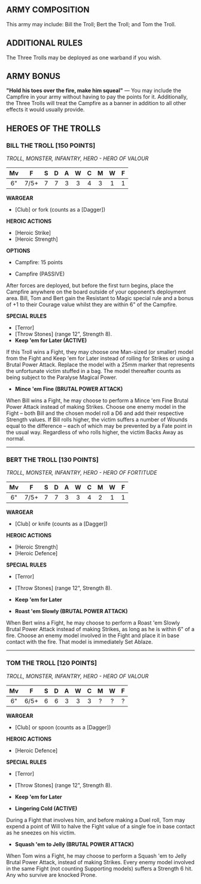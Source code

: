 ﻿## ARMY COMPOSITION

This army may include: Bill the Troll; Bert the Troll; and Tom the Troll.

## ADDITIONAL RULES

The Three Trolls may be deployed as one warband if you wish.

## ARMY BONUS

**"Hold his toes over the fire, make him squeal"** — You may include the Campfire in your army without having to pay the points for it. Additionally, the Three Trolls will treat the Campfire as a banner in addition to all other effects it would usually provide.

## HEROES OF THE TROLLS

<div class="unitCard" markdown>

### BILL THE TROLL [150 POINTS]
*TROLL, MONSTER, INFANTRY, HERO - HERO OF VALOUR*

| Mv | F | S | D | A | W | C | M | W | F |
|:--:|:--:|:-:|:--:|:-:|:-:|:-:|:-:|:-:|:-:|
| 6" | 7/5+ | 7 | 7 | 3 | 3 | 4 | 3 | 1 | 1 |

**WARGEAR**

- [Club] or fork (counts as a [Dagger])

**HEROIC ACTIONS**

- [Heroic Strike]
- [Heroic Strength]

**OPTIONS**

- Campfire: 15 points

- Campfire (PASSIVE) 

After forces are deployed, but before the first turn begins, place the Campfire anywhere on the board outside of your opponent’s deployment area. Bill, Tom and Bert gain the Resistant to Magic special rule and a bonus of +1 to their Courage value whilst they are within 6" of the Campfire.

**SPECIAL RULES**

- [Terror]
- [Throw Stones] (range 12", Strength 8).
- **Keep 'em for Later (ACTIVE)**

If this Troll wins a Fight, they may choose one Man-sized (or smaller) model from the Fight and Keep 'em for Later instead of rolling for Strikes or using a Brutal Power Attack. Replace the model with a 25mm marker that represents the unfortunate victim stuffed in a bag. The model thereafter counts as being subject to the Paralyse Magical Power.

- **Mince 'em Fine (BRUTAL POWER ATTACK)**

When Bill wins a Fight, he may choose to perform a Mince 'em Fine Brutal Power Attack instead of making Strikes. Choose one enemy model in the Fight – both Bill and the chosen model roll a D6 and add their respective Strength values. If Bill rolls higher, the victim suffers a number of Wounds equal to the difference – each of which may be prevented by a Fate point in the usual way. Regardless of who rolls higher, the victim Backs Away as normal.

</div>

---

<div class="unitCard" markdown>

### BERT THE TROLL [130 POINTS]
*TROLL, MONSTER, INFANTRY, HERO - HERO OF FORTITUDE*

| Mv | F | S | D | A | W | C | M | W | F |
|:--:|:--:|:-:|:--:|:-:|:-:|:-:|:-:|:-:|:-:|
| 6" | 7/5+ | 7 | 7 | 3 | 3 | 4 | 2 | 1 | 1 |

**WARGEAR**

- [Club] or knife (counts as a [Dagger])

**HEROIC ACTIONS**

- [Heroic Strength]
- [Heroic Defence]

**SPECIAL RULES**

- [Terror]
- [Throw Stones] (range 12", Strength 8).
- **Keep 'em for Later**

- **Roast 'em Slowly (BRUTAL POWER ATTACK)**

When Bert wins a Fight, he may choose to perform a Roast 'em Slowly Brutal Power Attack instead of making Strikes, as long as he is within 6" of a fire. Choose an enemy model involved in the Fight and place it in base contact with the fire. That model is immediately Set Ablaze.

</div>

---

<div class="unitCard" markdown>

### TOM THE TROLL [120 POINTS]
*TROLL, MONSTER, INFANTRY, HERO - HERO OF VALOUR*

| Mv | F | S | D | A | W | C | M | W | F |
|:--:|:--:|:-:|:--:|:-:|:-:|:-:|:-:|:-:|:-:|
| 6" | 6/5+ | 6 | 6 | 3 | 3 | 3 | ? | ? | ? |

**WARGEAR**

- [Club] or spoon (counts as a [Dagger])

**HEROIC ACTIONS**

- [Heroic Defence]

**SPECIAL RULES**

- [Terror]
- [Throw Stones] (range 12", Strength 8).
- **Keep 'em for Later**

- **Lingering Cold (ACTIVE)**

During a Fight that involves him, and before making a Duel roll, Tom may expend a point of Will to halve the Fight value of a single foe in base contact as he sneezes on his victim.

- **Squash 'em to Jelly (BRUTAL POWER ATTACK)**

When Tom wins a Fight, he may choose to perform a Squash 'em to Jelly Brutal Power Attack, instead of making Strikes. Every enemy model involved in the same Fight (not counting Supporting models) suffers a Strength 6 hit. Any who survive are knocked Prone.

</div>
